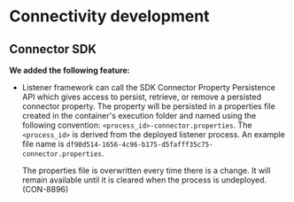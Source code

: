# Connectivity development 

<head>
  <meta name="guidename" content="Release Notes"/>
  <meta name="context" content="GUID-7d79b051-25b6-4d0a-a425-f3c0042a0ebc"/>
</head>


## Connector SDK

**We added the following feature:**

- Listener framework can call the SDK Connector Property Persistence API which gives access to persist, retrieve, or remove a persisted connector property. The property will be persisted in a properties file created in the container's execution folder and named using the following convention: `<process_id>-connector.properties`. The `<process_id>` is derived from the deployed listener process. An example file name is `df90d514-1656-4c96-b175-d5fafff35c75-connector.properties`.

    The properties file is overwritten every time there is a change. It will remain available until it is cleared when the process is undeployed. (CON-8896)




